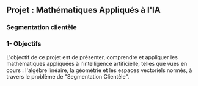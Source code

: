 ## Projet : Mathématiques Appliqués à l'IA
### Segmentation clientèle

### 1- Objectifs
L'objectif de ce projet est de présenter, comprendre et appliquer les mathématiques
appliquées à l'intelligence artificielle, telles que vues en cours : l'algèbre linéaire, la
géométrie et les espaces vectoriels normés, à travers le problème de "Segmentation
Clientèle".

